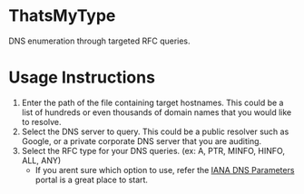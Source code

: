 # ThatsMyType
DNS enumeration through targeted RFC queries.

# Usage Instructions

1. Enter the path of the file containing target hostnames. This could be a list of hundreds or even thousands of domain names that you would like to resolve.
2. Select the DNS server to query. This could be a public resolver such as Google, or a private corporate DNS server that you are auditing.
3. Select the RFC type for your DNS queries. (ex: A, PTR, MINFO, HINFO, ALL, ANY)
   - If you arent sure which option to use, refer the [IANA DNS Parameters](https://www.iana.org/assignments/dns-parameters/dns-parameters.xhtml) portal is a great place to start.
